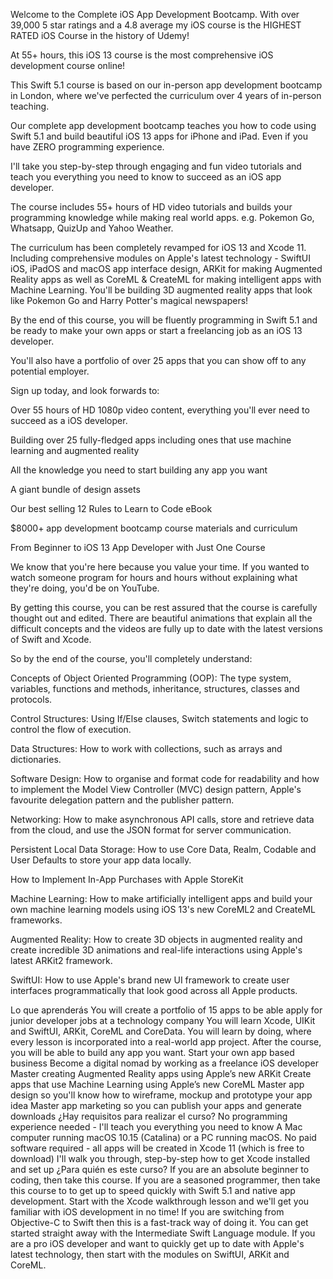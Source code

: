 Welcome to the Complete iOS App Development Bootcamp. With over 39,000 5 star ratings and a 4.8 average my iOS course is the HIGHEST RATED iOS Course in the history of Udemy!

At 55+ hours, this iOS 13 course is the most comprehensive iOS development course online!

This Swift 5.1 course is based on our in-person app development bootcamp in London, where we've perfected the curriculum over 4 years of in-person teaching.

Our complete app development bootcamp teaches you how to code using Swift 5.1 and build beautiful iOS 13 apps for iPhone and iPad. Even if you have ZERO programming experience.

I'll take you step-by-step through engaging and fun video tutorials and teach you everything you need to know to succeed as an iOS app developer.

The course includes 55+ hours of HD video tutorials and builds your programming knowledge while making real world apps. e.g. Pokemon Go, Whatsapp, QuizUp and Yahoo Weather.

The curriculum has been completely revamped for iOS 13 and Xcode 11. Including comprehensive modules on Apple's latest technology - SwiftUI iOS, iPadOS and macOS app interface design, ARKit for making Augmented Reality apps as well as CoreML & CreateML for making intelligent apps with Machine Learning. You'll be building 3D augmented reality apps that look like Pokemon Go and Harry Potter's magical newspapers!

By the end of this course, you will be fluently programming in Swift 5.1 and be ready to make your own apps or start a freelancing job as an iOS 13 developer.

You'll also have a portfolio of over 25 apps that you can show off to any potential employer.

Sign up today, and look forwards to:

Over 55 hours of HD 1080p video content, everything you'll ever need to succeed as a iOS developer.

Building over 25 fully-fledged apps including ones that use machine learning and augmented reality

All the knowledge you need to start building any app you want

A giant bundle of design assets

Our best selling 12 Rules to Learn to Code eBook

$8000+ app development bootcamp course materials and curriculum

From Beginner to iOS 13 App Developer with Just One Course

We know that you're here because you value your time. If you wanted to watch someone program for hours and hours without explaining what they're doing, you'd be on YouTube.

By getting this course, you can be rest assured that the course is carefully thought out and edited. There are beautiful animations that explain all the difficult concepts and the videos are fully up to date with the latest versions of Swift and Xcode.

So by the end of the course, you'll completely understand:

Concepts of Object Oriented Programming (OOP): The type system, variables, functions and methods, inheritance, structures, classes and protocols.

Control Structures: Using If/­Else clauses, Switch statements and logic to control the flow of execution.

Data Structures: How to work with collections, such as arrays and dictionaries.

Software Design: How to organise and format code for readability and how to implement the Model ­View­ Controller (MVC) design pattern, Apple's favourite delegation pattern and the publisher pattern.

Networking: How to make asynchronous API calls, store and retrieve data from the cloud, and use the JSON format for server communication.

Persistent Local Data Storage: How to use Core Data, Realm, Codable and User Defaults to store your app data locally.

How to Implement In-App Purchases with Apple StoreKit

Machine Learning: How to make artificially intelligent apps and build your own machine learning models using iOS 13's new CoreML2 and CreateML frameworks.

Augmented Reality: How to create 3D objects in augmented reality and create incredible 3D animations and real-life interactions using Apple's latest ARKit2 framework.

SwiftUI: How to use Apple's brand new UI framework to create user interfaces programmatically that look good across all Apple products.

Lo que aprenderás
You will create a portfolio of 15 apps to be able apply for junior developer jobs at a technology company
You will learn Xcode, UIKit and SwiftUI, ARKit, CoreML and CoreData.
You will learn by doing, where every lesson is incorporated into a real-world app project.
After the course, you will be able to build any app you want.
Start your own app based business
Become a digital nomad by working as a freelance iOS developer
Master creating Augmented Reality apps using Apple’s new ARKit
Create apps that use Machine Learning using Apple’s new CoreML
Master app design so you'll know how to wireframe, mockup and prototype your app idea
Master app marketing so you can publish your apps and generate downloads
¿Hay requisitos para realizar el curso?
No programming experience needed - I'll teach you everything you need to know
A Mac computer running macOS 10.15 (Catalina) or a PC running macOS.
No paid software required - all apps will be created in Xcode 11 (which is free to download)
I'll walk you through, step-by-step how to get Xcode installed and set up
¿Para quién es este curso?
If you are an absolute beginner to coding, then take this course.
If you are a seasoned programmer, then take this course to to get up to speed quickly with Swift 5.1 and native app development. Start with the Xcode walkthrough lesson and we'll get you familiar with iOS development in no time!
If you are switching from Objective-C to Swift then this is a fast-track way of doing it. You can get started straight away with the Intermediate Swift Language module.
If you are a pro iOS developer and want to quickly get up to date with Apple's latest technology, then start with the modules on SwiftUI, ARKit and CoreML.
